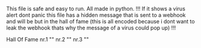 This file is safe and easy to run. 
All made in python. 
!!! If it  shows a virus alert dont panic this file has a hidden message that is sent to a webhook and will be but in the hall of fame
(this is all encoded because i dont want to leak the webhook thats why the message of a virus could pop up) !!!

Hall Of Fame
nr.1 "" 
nr.2 ""
nr.3 ""
